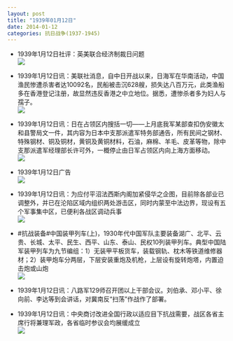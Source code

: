 ```yaml
---
layout: post
title: "1939年01月12日"
date: 2014-01-12
categories: 抗日战争(1937-1945)
---
```


<meta name="referrer" content="no-referrer" />

- 1939年1月12日社评：英美联合经济制裁日问题 <br/><img src="https://ww1.sinaimg.cn/large/aca367d8jw1ech3uhu9rqj20qr0xce1q.jpg" />

- 1939年1月12日讯：美联社消息，自中日开战以来，日海军在华南活动，中国渔民惨遭杀害者达10092名，民船被击沉628艘，损失达八百万元，此类渔船多在香港登记注册，故显然违反香港之中立地位。据悉，遭惨杀者多为妇人与孺子。 <br/><img src="https://ww2.sinaimg.cn/large/aca367d8jw1ech23yrdubj20aw0beq4w.jpg" />

- 1939年1月12日讯：日在占领区内搜括一切——上月底我军某部查扣伪安徽太和县警局文一件，其内容为日本中支那派遣军特务部通告，所有民间之钢材、特殊钢材、铜及铜材，黄铜及黄铜材料，石油，麻棉、羊毛、皮革等物，除中支那派遣军经理部长许可外，一概停止由日军占领区内向上海方面移动。 <br/><img src="https://ww1.sinaimg.cn/large/aca367d8jw1ech0dp7jdkj20ee05wjsy.jpg" />

- 1939年1月12日广告 <br/><img src="https://ww3.sinaimg.cn/large/aca367d8jw1ecgrpk59g2j20jq0gdq76.jpg" />

- 1939年1月12日讯：为应付平沼法西斯内阁加紧侵华之企图，目前除各部业已调整外，并已在沦陷区域内组织两处游击区，同时内蒙至中法边界，现设有五个军事集中区，已便利各战区调动兵事 <br/><img src="https://ww3.sinaimg.cn/large/aca367d8jw1ecgmiaq9qnj209g0bijt3.jpg" />

- #抗战装备#中国装甲列车(上)，1930年代中国军队主要装备湖广、北平、云贵、长城、太平、民生、西平、山东、泰山、民权10列装甲列车。典型中国陆军装甲列车为九节编组：1）无装甲平板货车，装载钢轨、枕木等铁道维修器材；2）装甲炮车分两层，下层安装重炮及机枪，上层设有旋转炮塔，内置迫击炮或山炮 <br/><img src="https://ww1.sinaimg.cn/large/aca367d8jw1ecgj1aeyrij207b05c3yg.jpg" />

- 1939年1月12日讯：八路军129师召开团以上干部会议。刘伯承、邓小平、徐向前、李达等到会讲话，对冀南反“扫荡”作战作了部署。 

- 1939年1月12日讯：中央商讨改进全国行政以适应目下抗战需要，战区各省主席行将兼理军政，各省临时参议会均展缓成立 <br/><img src="https://ww3.sinaimg.cn/large/aca367d8jw1ecgfkjwlt3j205v10qjvp.jpg" />

